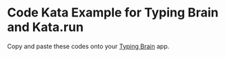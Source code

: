 # Code Kata Example for Typing Brain and Kata.run

Copy and paste these codes onto your [Typing Brain](https://github.com/the-watchmaker/typingbrain) app. 

